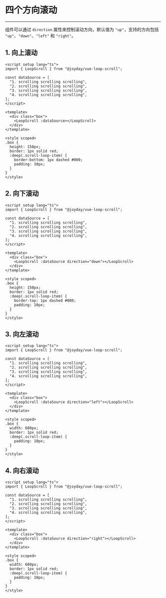 # 四个方向滚动

---

组件可以通过 `direction` 属性来控制滚动方向，默认值为 `"up"`，支持的方向包括 `"up"`、`"down"`、`"left"` 和 `"right"`。

<script setup lang="ts">
import { LoopScroll } from "@joyday/vue-loop-scroll";

const dataSource = [
  "1. scrolling scrolling scrolling",
  "2. scrolling scrolling scrolling",
  "3. scrolling scrolling scrolling",
  "4. scrolling scrolling scrolling",
];
</script>

<style module>
  .boxUp {
    height: 150px;
    border: 1px solid red;
    :global(.scroll-loop-item) {
      border-bottom: 1px dashed #000;
      padding: 10px;
    }
  }
  .boxDown {
    height: 150px;
    border: 1px solid red;
    :global(.scroll-loop-item) {
      border-top: 1px dashed #000;
      padding: 10px;
    }
  }
  .boxLeft {
    width: 680px;
    border: 1px solid red;
    :global(.scroll-loop-item) {
      padding: 10px;
    }
  }
  .boxRight {
    width: 680px;
    border: 1px solid red;
    :global(.scroll-loop-item) {
      padding: 10px;
    }
  }
</style>

## 1. 向上滚动

<div :class="$style.boxUp">
  <LoopScroll :dataSource></LoopScroll>
</div>

```vue
<script setup lang="ts">
import { LoopScroll } from "@joyday/vue-loop-scroll";

const dataSource = [
  "1. scrolling scrolling scrolling",
  "2. scrolling scrolling scrolling",
  "3. scrolling scrolling scrolling",
  "4. scrolling scrolling scrolling",
];
</script>

<template>
  <div class="box">
    <LoopScroll :dataSource></LoopScroll>
  </div>
</template>

<style scoped>
.box {
  height: 150px;
  border: 1px solid red;
  :deep(.scroll-loop-item) {
    border-bottom: 1px dashed #000;
    padding: 10px;
  }
}
</style>
```

## 2. 向下滚动

<div :class="$style.boxDown">
  <LoopScroll :dataSource direction="down"></LoopScroll>
</div>

```vue
<script setup lang="ts">
import { LoopScroll } from "@joyday/vue-loop-scroll";

const dataSource = [
  "1. scrolling scrolling scrolling",
  "2. scrolling scrolling scrolling",
  "3. scrolling scrolling scrolling",
  "4. scrolling scrolling scrolling",
];
</script>

<template>
  <div class="box">
    <LoopScroll :dataSource direction="down"></LoopScroll>
  </div>
</template>

<style scoped>
.box {
  height: 150px;
  border: 1px solid red;
  :deep(.scroll-loop-item) {
    border-top: 1px dashed #000;
    padding: 10px;
  }
}
</style>
```

## 3. 向左滚动

<div :class="$style.boxLeft">
  <LoopScroll :dataSource direction="left"></LoopScroll>
</div>

```vue
<script setup lang="ts">
import { LoopScroll } from "@joyday/vue-loop-scroll";

const dataSource = [
  "1. scrolling scrolling scrolling",
  "2. scrolling scrolling scrolling",
  "3. scrolling scrolling scrolling",
  "4. scrolling scrolling scrolling",
];
</script>

<template>
  <div class="box">
    <LoopScroll :dataSource direction="left"></LoopScroll>
  </div>
</template>

<style scoped>
.box {
  width: 680px;
  border: 1px solid red;
  :deep(.scroll-loop-item) {
    padding: 10px;
  }
}
</style>
```

## 4. 向右滚动

<div :class="$style.boxRight">
  <LoopScroll :dataSource direction="right"></LoopScroll>
</div>

```vue
<script setup lang="ts">
import { LoopScroll } from "@joyday/vue-loop-scroll";

const dataSource = [
  "1. scrolling scrolling scrolling",
  "2. scrolling scrolling scrolling",
  "3. scrolling scrolling scrolling",
  "4. scrolling scrolling scrolling",
];
</script>

<template>
  <div class="box">
    <LoopScroll :dataSource direction="right"></LoopScroll>
  </div>
</template>

<style scoped>
.box {
  width: 680px;
  border: 1px solid red;
  :deep(.scroll-loop-item) {
    padding: 10px;
  }
}
</style>
```
